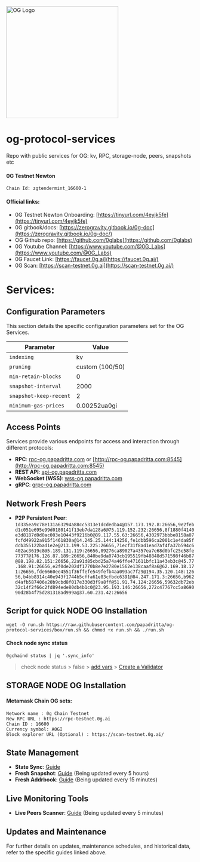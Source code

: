 <img src="https://github.com/papadritta/og-protocol-services/assets/90826754/5ec4b835-bb11-44d2-85d6-a644b6e6916e" width="300" alt="OG Logo">


# og-protocol-services
Repo with public services for OG: kv, RPC, storage-node, peers, snapshots etc

#### 0G Testnet Newton
```
Chain Id: zgtendermint_16600-1
```
#### Official links:
- 0G Testnet Newton Onboarding: [https://tinyurl.com/4eyjk5fe](https://tinyurl.com/4eyjk5fe)
- 0G gitbook/docs: [https://zerogravity.gitbook.io/0g-doc](https://zerogravity.gitbook.io/0g-doc/)
- OG Github repo: [https://github.com/0glabs](https://github.com/0glabs)
- 0G Youtube Channel: [https://www.youtube.com/@0G_Labs](https://www.youtube.com/@0G_Labs)
- 0G Faucet Link: [https://faucet.0g.ai](https://faucet.0g.ai/)
- 0G Scan: [https://scan-testnet.0g.ai](https://scan-testnet.0g.ai/)

# Services:

## Configuration Parameters
This section details the specific configuration parameters set for the OG Services.

| Parameter          | Value                                    |
| ------------------ | ---------------------------------------- |
| `indexing`         | kv                                       |
| `pruning`          | custom (100/50)                          |
| `min-retain-blocks`| 0                                        |
| `snapshot-interval`| 2000                                     |
| `snapshot-keep-recent` | 2                                    |
| `minimum-gas-prices`  | 0.00252ua0gi                          |

## Access Points
Services provide various endpoints for access and interaction through different protocols:

- **RPC**: [rpc-og.papadritta.com](rpc-og.papadritta.com) or [http://rpc-og.papadritta.com:8545](http://rpc-og.papadritta.com:8545)
- **REST API**: [api-og.papadritta.com](api-og.papadritta.com)
- **WebSocket (WSS)**: [wss-og.papadritta.com](ws://wss-og.papadritta.com:8546)
- **gRPC**: [grpc-og.papadritta.com](grpc-og.papadritta.com)

## Network Fresh Peers
- **P2P Persistent Peer**: `1d335ea9c78e131a63294a88cc5313e1dcdedba4@157.173.192.8:26656,9e2febd1c051e695e99d0180141f13eb7da128a6@75.119.152.232:26656,8f1880f4140e3d8187d0d0ac003e10443f9216b0@89.117.55.63:26656,4302973bbbe8158a07fcfd49922a915f1461830a@14.245.25.144:14256,fe1dbb596ca2001c1e4da85fdcb355122bad1e2e@213.199.53.225:26656,71ecf31f8ad1ead7af4fa37b594c6402ac3619c8@5.189.131.119:26656,09276ca89027a4357ea7e68d0bfc25e58fe77377@176.126.87.189:26656,840be9da0743cb195519fb48848d571598f46b87@88.198.82.151:26656,22a91d85cbd25a74a46ffe471611bfc11a43eb3c@45.77.168.91:26656,e2f0de202df1770b8e7e2780e1562e138caaf8a6@62.169.18.171:26656,fde6660ee4551f36ffefe549fefb4aa093ac7f29@194.35.120.148:12656,b4bb8314c40e943f1744b5cffa61e83cfbdc6391@84.247.171.3:26656,b962d4afb587406e20b9cbd8f017e330d3f9a8ff@51.91.74.124:26656,59632db72eb32c14f2f66c2fd894ede80db4b1c0@23.95.193.146:26656,272c47767cc5a869090d28b4f75d281318ad999a@37.60.231.42:26656`

## Script for quick NODE OG Installation
```
wget -O run.sh https://raw.githubusercontent.com/papadritta/og-protocol-services/box/run.sh && chmod +x run.sh && ./run.sh
```
#### Check node sync status
```
0gchaind status | jq '.sync_info'
```
> check node status > false > [add vars](og-protocol-services/box/vars.properties) > [Create a Validator](og-protocol-services/box/Create_a_Validator.md)

## STORAGE NODE OG Installation

#### Metamask Chain OG sets:
```
Network name : 0g Chain Testnet
New RPC URL : https://rpc-testnet.0g.ai
Chain ID : 16600
Currency symbol: A0GI
Block explorer URL (Optional) : https://scan-testnet.0g.ai/
```

## State Management
- **State Sync**: [Guide](URL)
- **Fresh Snapshot**: [Guide](URL) (Being updated every 5 hours)
- **Fresh Addrbook**: [Guide](URL) (Being updated every 15 minutes)

## Live Monitoring Tools
- **Live Peers Scanner**: [Guide](URL) (Being updated every 5 minutes)

## Updates and Maintenance
For further details on updates, maintenance schedules, and historical data, refer to the specific guides linked above.




